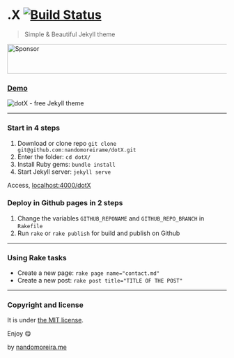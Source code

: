 # .X [![Build Status](https://travis-ci.org/nandomoreirame/dotX.svg?branch=master)](https://travis-ci.org/nandomoreirame/dotX)

> Simple & Beautiful Jekyll theme

<a target='_blank' rel='nofollow' href='https://app.codesponsor.io/link/1QQGjzDQqsP1MDC8moUwzJjD/nandomoreirame/dotX'>
  <img alt='Sponsor' width='888' height='68' src='https://app.codesponsor.io/embed/1QQGjzDQqsP1MDC8moUwzJjD/nandomoreirame/dotX.svg' />
</a>

### [Demo](https://nandomoreirame.github.io/dotX/)

![dotX - free Jekyll theme](/screenshot.png)

---

### Start in 4 steps

1. Download or clone repo `git clone git@github.com:nandomoreirame/dotX.git`
2. Enter the folder: `cd dotX/`
3. Install Ruby gems: `bundle install`
4. Start Jekyll server: `jekyll serve`

Access, [localhost:4000/dotX](http://localhost:4000/dotX)

### Deploy in Github pages in 2 steps

1. Change the variables `GITHUB_REPONAME` and `GITHUB_REPO_BRANCH` in `Rakefile`
2. Run `rake` or `rake publish` for build and publish on Github

---

### Using Rake tasks

* Create a new page: `rake page name="contact.md"`
* Create a new post: `rake post title="TITLE OF THE POST"`

---

### Copyright and license

It is under [the MIT license](/LICENSE).

Enjoy :yum:

by [nandomoreira.me](https://nandomoreira.me)
